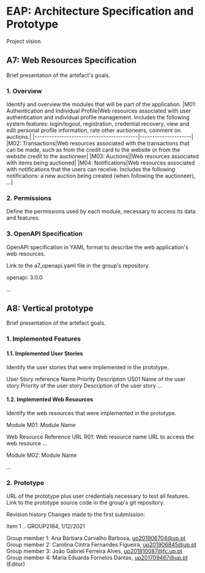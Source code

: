 # EAP: Architecture Specification and Prototype
Project vision.

## A7: Web Resources Specification
Brief presentation of the artefact's goals.

### 1. Overview
Identify and overview the modules that will be part of the application.
|M01: Authentication and Individual Profile|Web resources associated with user authentication and individual profile management. Includes the following system features: login/logout, registration, credential recovery, view and edit personal profile information, rate other auctioneers, comment on auctions.|
|------------------------------------------|---------------------|
|M02: Transactions|Web resources associated with the transactions that can be made, such as from the credit card to the website or from the website credit to the auctioneer|
|M03: Auctions||Web resources associated with items being auctioned|
|M04: Notifications|Web resources associated with notifications that the users can receive. Includes the following notifications: a new auction being created (when following the auctioneer), ...|  

### 2. Permissions
Define the permissions used by each module, necessary to access its data and features.

### 3. OpenAPI Specification
OpenAPI specification in YAML format to describe the web application's web resources.

Link to the a7_openapi.yaml file in the group's repository.

openapi: 3.0.0

...
## A8: Vertical prototype
Brief presentation of the artefact goals.

### 1. Implemented Features
#### 1.1. Implemented User Stories
Identify the user stories that were implemented in the prototype.

User Story reference	Name	Priority	Description
US01	Name of the user story	Priority of the user story	Description of the user story
...

#### 1.2. Implemented Web Resources
Identify the web resources that were implemented in the prototype.

Module M01: Module Name

Web Resource Reference	URL
R01: Web resource name	URL to access the web resource
...

Module M02: Module Name

...

### 2. Prototype
URL of the prototype plus user credentials necessary to test all features.
Link to the prototype source code in the group's git repository.

Revision history
Changes made to the first submission:

Item 1
..
GROUP2184, 1/12/2021

Group member 1: Ana Bárbara Carvalho Barbosa, up201906704@up.pt <br>
Group member 2: Carolina Cintra Fernandes Figueira, up201906845@up.pt <br>
Group member 3: João Gabriel Ferreira Alves, up201810087@fc.up.pt <br>
Group member 4: Maria Eduarda Fornelos Dantas, up201709467@up.pt (Editor)

